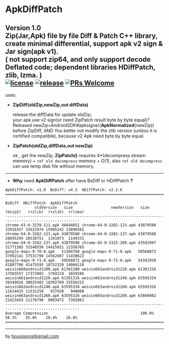 **ApkDiffPatch**
================
Version 1.0   
Zip(Jar,Apk) file by file Diff & Patch C++ library, create minimal differential, support apk v2 sign & Jar sign(apk v1).    
( not support zip64, and only support decode Deflated code; dependent libraries HDiffPatch, zlib, lzma. )   
[![license](https://img.shields.io/badge/license-MIT-blue.svg)](https://github.com/sisong/ApkDiffPatch/blob/master/LICENSE) [![release](https://img.shields.io/badge/release-v1.0-blue.svg)](https://github.com/sisong/ApkDiffPatch/releases) [![PRs Welcome](https://img.shields.io/badge/PRs-welcome-blue.svg)](https://github.com/sisong/ApkDiffPatch/pulls)
---
uses:

*  **ZipDiff(oldZip,newZip,out diffData)**
   
   release the diffData for update oldZip;    
   your apk use v2 sign(or need ZipPatch result byte by byte equal)? Released newZip=AndroidSDK#apksigner(**ApkNormalized**(newZip)) before ZipDiff, AND You better not modify the zlib version (unless it is certified compatible), because v2 Apk need byte by byte equal.   
   
*  **ZipPatch(oldZip,diffData,out newZip)**
  
   ok , get the newZip; 
   **ZipPatch()** requires 4*(decompress stream memory) + `ref old decompress` memory + O(1), also `ref old decompress` can use temp disk file without memory. 
   
---
*  **Why** need **ApkDiffPatch** after have BsDiff or HDiffPatch **?**
```
ApkDiffPatch: v1.0  BsDiff: v4.3  HDiffPatch: v2.2.6
=======================================================================================================
                                                                    BsDiff  HDiffPatch  ApkDiffPatch
             oldVersion   size                 newVersion   size    (bzip2)   (+zlib)  (+zlib)  (+lzma)
-------------------------------------------------------------------------------------------------------
chrome-63-0-3239-111.apk 46644851 chrome-64-0-3282-123.apk 43879588 32916357 32621974 15995242 13896562
chrome-64-0-3282-123.apk 43879588 chrome-64-0-3282-137.apk 43879588 28895294 28538751  1341073  1149331
chrome-64-0-3282-137.apk 43879588 chrome-65-0-3325-109.apk 43592997 31771385 31540550 14415021 12356765
google-maps-9-70-0.apk   51304768 google-maps-9-71-0.apk   50568872 37992141 37531799 14562607 11430622
google-maps-9-71-0.apk   50568872 google-maps-9-72-0.apk   54342938 41897706 41475595 18752320 14066134
weixin660android1200.apk 61301280 weixin661android1220.apk 61301316 17565557 17372003  1794219  1659286
weixin661android1220.apk 61301316 weixin662android1240.apk 63595334 38349926 38025483 18392769 15556315
weixin662android1240.apk 63595334 weixin663android1260.apk 63595326 11614415 11531258   937920   940060
weixin663android1260.apk 63595326 weixin665android1280.apk 63669882 21423459 21176790  9003472  7392063
-------------------------------------------------------------------------------------------------------
Average Compression                                         100.0%    56.3%    55.8%    20.4%    16.8%
=======================================================================================================
```
   
---
by housisong@gmail.com  

